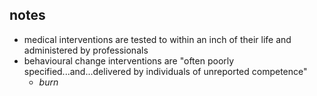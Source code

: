 ## notes
- medical interventions are tested to within an inch of their life and administered by professionals
- behavioural change interventions are "often poorly specified...and...delivered by individuals of unreported competence"
	- *burn*
